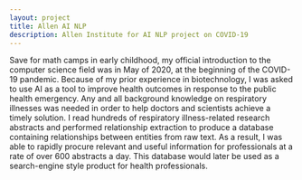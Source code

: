 ```yaml
---
layout: project
title: Allen AI NLP
description: Allen Institute for AI NLP project on COVID-19
---
```


Save for math camps in early childhood, my official introduction to the computer science field was in May of 2020, at the beginning of the COVID-19 pandemic. Because of my prior experience in biotechnology, I was asked to use AI as a tool to improve health outcomes in response to the public health emergency. Any and all background knowledge on respiratory illnesses was needed in order to help doctors and scientists achieve a timely solution.
I read hundreds of respiratory illness-related research abstracts and performed relationship extraction to produce a database containing relationships between entities from raw text. As a result, I was able to rapidly procure relevant and useful information for professionals at a rate of over 600 abstracts a day. This database would later be used as a search-engine style product for health professionals.
